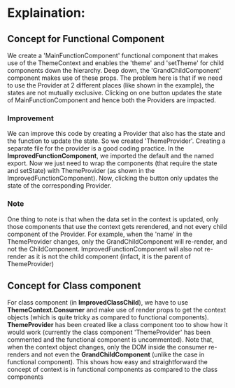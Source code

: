 # Explaination:

## Concept for Functional Component

We create a 'MainFunctionComponent' functional component that makes use of the ThemeContext and enables the 'theme' and 'setTheme' for child components down the hierarchy.
Deep down, the 'GrandChildComponent' component makes use of these props. The problem here is that if we need to use the Provider at 2 different places (like shown in the example), the states are not mutually exclusive. Clicking on one button updates the state of MainFunctionComponent and hence both the Providers are impacted.

### Improvement

We can improve this code by creating a Provider that also has the state and the function to update the state. So we created 'ThemeProvider'. Creating a separate file for the provider is a good coding practice. In the **ImprovedFunctionComponent**, we imported the default and the named export. Now we just need to wrap the components (that require the state and setState) with ThemeProvider (as shown in the ImprovedFunctionComponent). Now, clicking the button only updates the state of the corresponding Provider.

### Note

One thing to note is that when the data set in the context is updated, only those components that use the context gets rerendered, and not every child component of the Provider. For example, when the 'name' in the ThemeProvider changes, only the GrandChildComponent will re-render, and not the ChildComponent. ImprovedFunctionComponent will also not re-render as it is not the child component (infact, it is the parent of ThemeProvider)
## Concept for Class component

For class component (in **ImprovedClassChild**), we have to use **ThemeContext.Consumer** and make use of render props to get the context objects (which is quite tricky as compared to functional components). **ThemeProvider** has been created like a class component too to show how it would work (currently the class component 'ThemeProvider' has been commented and the functional component is uncommented).  Note that, when the context object changes, only the DOM inside the consumer re-renders and not even the **GrandChildComponent** (unlike the case in functional component). This shows how easy and straightforward the concept of context is in functional components as compared to the class components

